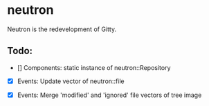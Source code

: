 # neutron

Neutron is the redevelopment of Gitty.

## Todo:

- [] Components: static instance of neutron::Repository
- [x] Events: Update vector of neutron::file
<!-- - [] Enum of Status: aliases for cppgit2 status -->
- [x] Events: Merge 'modified' and 'ignored' file vectors of tree image
